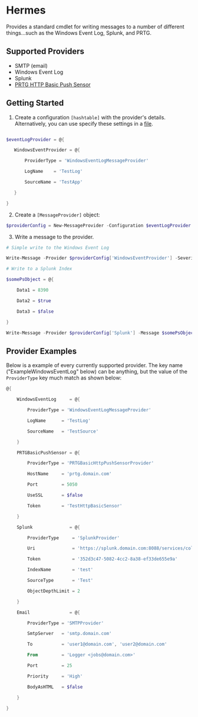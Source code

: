 # Hermes

Provides a standard cmdlet for writing messages to a number of different things...such as the Windows Event Log, Splunk, and PRTG.

## Supported Providers

- SMTP (email)
- Windows Event Log
- Splunk
- [PRTG HTTP Basic Push Sensor](https://www.paessler.com/manuals/prtg/http_push_data_sensor)

## Getting Started

1. Create a configuration `[hashtable]` with the provider's details. Alternatively, you can use specify these settings in a [file](https://github.com/LastMisadventure/Hermes/blob/master/Hermes/Examples/ProviderConfig.psd1).

```PowerShell

$eventLogProvider = @{

   WindowsEventProvider = @{

       ProviderType = 'WindowsEventLogMessageProvider'

       LogName    = 'TestLog'

       SourceName = 'TestApp'

   }

}
```

2. Create a `[MessageProvider]` object:

```PowerShell
$providerConfig = New-MessageProvider -Configuration $eventLogProvider
```

3. Write a message to the provider.

```PowerShell
# Simple write to the Windows Event Log

Write-Message -Provider $providerConfig['WindowsEventProvider'] -Severity Information -EventId 1337 -Message 'Diamonds in the face of nighttime.'

# Write to a Splunk Index

$somePsObject = @{

    Data1 = 8390

    Data2 = $true

    Data3 = $false

}

Write-Message -Provider $providerConfig['Splunk'] -Message $somePsObject

```

## Provider Examples

Below is a example of every currently supported provider. The key name ("ExampleWindowsEventLog" below) can be anything, but the value of the `ProviderType` key much match as shown below:

```PowerShell
@{

    WindowsEventLog     = @{

        ProviderType = 'WindowsEventLogMessageProvider'

        LogName      = 'TestLog'

        SourceName   = 'TestSource'

    }

    PRTGBasicPushSensor = @{

        ProviderType = 'PRTGBasicHttpPushSensorProvider'

        HostName     = 'prtg.domain.com'

        Port         = 5050

        UseSSL       = $false

        Token        = 'TestHttpBasicSensor'

    }

    Splunk              = @{

        ProviderType     = 'SplunkProvider'

        Uri              = 'https://splunk.domain.com:8088/services/collector'

        Token            = '352d3c47-5082-4cc2-8a38-ef33de655e9a'

        IndexName        = 'test'

        SourceType       = 'Test'

        ObjectDepthLimit = 2

    }

    Email               = @{

        ProviderType = 'SMTPProvider'

        SmtpServer   = 'smtp.domain.com'

        To           = 'user1@domain.com', 'user2@domain.com'

        From         = 'Logger <jobs@domain.com>'

        Port         = 25

        Priority     = 'High'

        BodyAsHTML   = $false

    }

}
```
